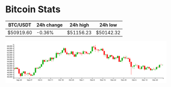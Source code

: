 # Bitcoin Stats

BTC/USDT|24h change|24h high|24h low|
|---|---|---|---|
|$50919.60|-0.36%|$51156.23|$50142.32|

<img src="./chart.svg">

